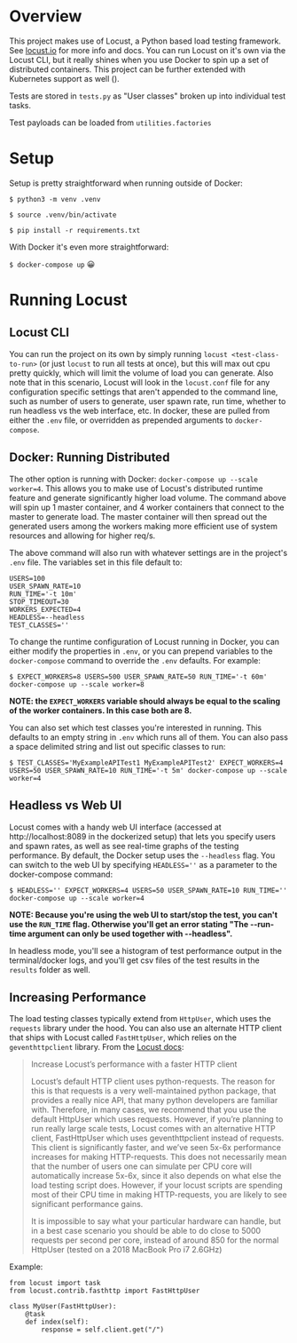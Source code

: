 # Overview
This project makes use of Locust, a Python based load testing framework. See [locust.io](https://locust.io/) for more info and docs. You can run Locust on it's own via the Locust CLI, but it really shines when you use Docker to spin up a set of distributed containers. This project can be further extended with Kubernetes support as well ().

Tests are stored in `tests.py` as "User classes" broken up into individual test tasks.

Test payloads can be loaded from `utilities.factories`

# Setup
Setup is pretty straightforward when running outside of Docker:

`$ python3 -m venv .venv`

`$ source .venv/bin/activate`

`$ pip install -r requirements.txt`

With Docker it's even more straightforward:

`$ docker-compose up` 😀

# Running Locust
## Locust CLI
You can run the project on its own by simply running `locust <test-class-to-run>` (or just `locust` to run all tests at once), but this will max out cpu pretty quickly, which will limit the volume of load you can generate. Also note that in this scenario, Locust will look in the `locust.conf` file for any configuration specific settings that aren't appended to the command line, such as number of users to generate, user spawn rate, run time, whether to run headless vs the web interface, etc. In docker, these are pulled from either the `.env` file, or overridden as prepended arguments to `docker-compose`.

## Docker: Running Distributed
The other option is running with Docker: `docker-compose up --scale worker=4`. This allows you to make use of Locust's distributed runtime feature and generate significantly higher load volume. The command above will spin up 1 master container, and 4 worker containers that connect to the master to generate load. The master container will then spread out the generated users among the workers making more efficient use of system resources and allowing for higher req/s.

The above command will also run with whatever settings are in the project's `.env` file. The variables set in this file default to:
```
USERS=100
USER_SPAWN_RATE=10
RUN_TIME='-t 10m'
STOP_TIMEOUT=30
WORKERS_EXPECTED=4
HEADLESS=--headless
TEST_CLASSES=''
```

To change the runtime configuration of Locust running in Docker, you can either modify the properties in `.env`, or you can prepend variables to the `docker-compose` command to override the `.env` defaults. For example:

`$ EXPECT_WORKERS=8 USERS=500 USER_SPAWN_RATE=50 RUN_TIME='-t 60m' docker-compose up --scale worker=8`

**NOTE: the `EXPECT_WORKERS` variable should always be equal to the scaling of the worker containers. In this case both are 8.**

You can also set which test classes you're interested in running. This defaults to an empty string in `.env` which runs all of them. You can also pass a space delimited string and list out specific classes to run:

`$ TEST_CLASSES='MyExampleAPITest1 MyExampleAPITest2' EXPECT_WORKERS=4 USERS=50 USER_SPAWN_RATE=10 RUN_TIME='-t 5m' docker-compose up --scale worker=4`

## Headless vs Web UI
Locust comes with a handy web UI interface (accessed at http://localhost:8089 in the dockerized setup) that lets you specify users and spawn rates, as well as see real-time graphs of the testing performance. By default, the Docker setup uses the `--headless` flag. You can switch to the web UI by specifying `HEADLESS=''` as a parameter to the docker-compose command:

`$ HEADLESS='' EXPECT_WORKERS=4 USERS=50 USER_SPAWN_RATE=10 RUN_TIME='' docker-compose up --scale worker=4`

**NOTE: Because you're using the web UI to start/stop the test, you can't use the `RUN_TIME` flag. Otherwise you'll get an error stating "The --run-time argument can only be used together with --headless".**

In headless mode, you'll see a histogram of test performance output in the terminal/docker logs, and you'll get csv files of the test results in the `results` folder as well.

## Increasing Performance
The load testing classes typically extend from `HttpUser`, which uses the `requests` library under the hood. You can also use an alternate HTTP client that ships with Locust called `FastHttpUser`, which relies on the `geventhttpclient` library. From the [Locust docs](https://docs.locust.io/en/stable/increase-performance.html#increase-performance):

> Increase Locust’s performance with a faster HTTP client
>
> Locust’s default HTTP client uses python-requests. The reason for this is that requests is a very well-maintained python package, that provides a really nice API, that many python developers are familiar with. Therefore, in many cases, we recommend that you use the default HttpUser which uses requests. However, if you’re planning to run really large scale tests, Locust comes with an alternative HTTP client, FastHttpUser which uses geventhttpclient instead of requests. This client is significantly faster, and we’ve seen 5x-6x performance increases for making HTTP-requests. This does not necessarily mean that the number of users one can simulate per CPU core will automatically increase 5x-6x, since it also depends on what else the load testing script does. However, if your locust scripts are spending most of their CPU time in making HTTP-requests, you are likely to see significant performance gains.
>
> It is impossible to say what your particular hardware can handle, but in a best case scenario you should be able to do close to 5000 requests per second per core, instead of around 850 for the normal HttpUser (tested on a 2018 MacBook Pro i7 2.6GHz)

Example:
```
from locust import task
from locust.contrib.fasthttp import FastHttpUser

class MyUser(FastHttpUser):
    @task
    def index(self):
        response = self.client.get("/")
```